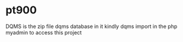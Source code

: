# pt900
DQMS is the zip file 
dqms database in it
kindly dqms import in the php myadmin to access this project
